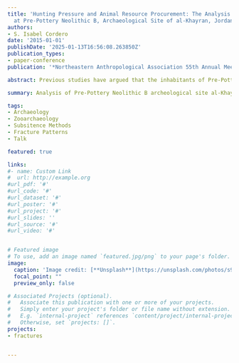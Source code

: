 ```yaml
---
title: 'Hunting Pressure and Animal Resource Procurement: The Analysis of Faunal Remains
  at Pre-Pottery Neolithic B, Archaeological Site of al-Khayran, Jordan'
authors:
- S. Isabel Cordero
date: '2015-01-01'
publishDate: '2025-01-13T16:56:08.263850Z'
publication_types:
- paper-conference
publication: '*Northeastern Anthropological Association 55th Annual Meeting*'

abstract: Previous studies have argued that the inhabitants of Pre-Pottery Neolithic B (PPNB) settlements in the Middle East, experienced high levels of subsistence stress. This supposed pressure has been argued to spur the domestication of animals in the region about 10,000 years ago. This study investigates whether the inhabitants of al-Khayran, a Middle PPNB site in west-central Jordan, were intensifying the extraction of animal resources. I examine two different potential indicators of subsistence resource pressure using the faunal remains from al-Khayran - (1) the extraction of marrow and/or bone grease, which suggests the experience of resource pressure by producers; and (2) an increased acquisition of lower ranking faunal species, which is seen as evidence of hunting pressure in the local animal ecology. While results were variable in their significance, no evidence of hunting pressure or resource stress was identified. This suggests that the level of resource stress faced by PPNB producers was not consistent between settlements.

summary: Analysis of Pre-Pottery Neolithic B archeological site al-Khayran, Jordan goat remains. Talk slides available above at PDF link.

tags:
- Archaeology
- Zooarchaeology
- Subsitence Methods
- Fracture Patterns
- Talk

featured: true

links:
#- name: Custom Link
#  url: http://example.org
#url_pdf: '#'
#url_code: '#'
#url_dataset: '#'
#url_poster: '#'
#url_project: '#'
#url_slides: ''
#url_source: '#'
#url_video: '#'


# Featured image
# To use, add an image named `featured.jpg/png` to your page's folder. 
image:
  caption: 'Image credit: [**Unsplash**](https://unsplash.com/photos/s9CC2SKySJM)'
  focal_point: ""
  preview_only: false

# Associated Projects (optional).
#   Associate this publication with one or more of your projects.
#   Simply enter your project's folder or file name without extension.
#   E.g. `internal-project` references `content/project/internal-project/index.md`.
#   Otherwise, set `projects: []`.
projects:
- fractures


---
```

